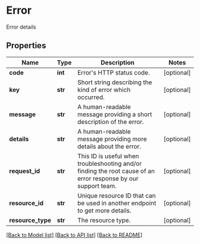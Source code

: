 # Error

Error details

## Properties

Name | Type | Description | Notes
------------ | ------------- | ------------- | -------------
**code** | **int** | Error&#39;s HTTP status code. | [optional] 
**key** | **str** | Short string describing the kind of error which occurred. | [optional] 
**message** | **str** | A human-readable message providing a short description of the error. | [optional] 
**details** | **str** | A human-readable message providing more details about the error. | [optional] 
**request_id** | **str** | This ID is useful when troubleshooting and/or finding the root cause of an error response by our support team. | [optional] 
**resource_id** | **str** | Unique resource ID that can be used in another endpoint to get more details. | [optional] 
**resource_type** | **str** | The resource type. | [optional] 

[[Back to Model list]](../README.md#documentation-for-models) [[Back to API list]](../README.md#documentation-for-api-endpoints) [[Back to README]](../README.md)


